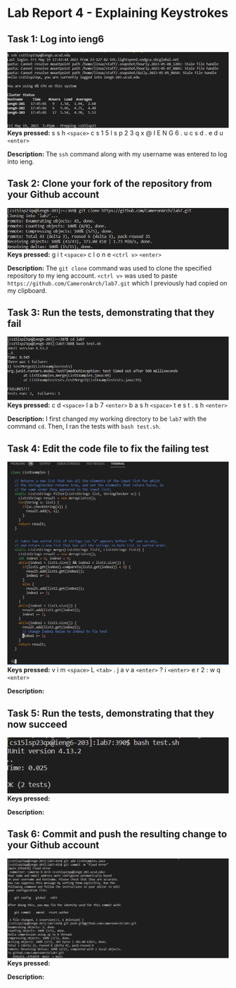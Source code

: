 # Lab Report 4 - Explaining Keystrokes

## Task 1: Log into ieng6

![Image](task1.png)
**Keys pressed:** s s h `<space>` c s 1 5 l s p 2 3 q x @ I E N G 6 . u c s d . e d u `<enter>`

**Description:** The `ssh` command along with my username was entered to log into ieng.

## Task 2: Clone your fork of the repository from your Github account

![Image](task2.png)
**Keys pressed:** g i t `<space>` c l o n e `<ctrl v>` `<enter>`

**Description:** The `git clone` command was used to clone the specified repository to my ieng account. `<ctrl v>` was used to paste `https://github.com/CameronArch/lab7.git` which I previously had copied on my clipboard.

## Task 3: Run the tests, demonstrating that they fail

![Image](task3.png)
**Keys pressed:** c d `<space>` l a b 7 `<enter>` b a s h `<space>` t e s t . s h `<enter>`

**Description:** I first changed my working directory to be `lab7` with the command `cd`. Then, I ran the tests with `bash test.sh`.

## Task 4: Edit the code file to fix the failing test

![Image](task4-1.png)
**Keys pressed:** v i m `<space>` L `<tab>` . j a v a `<enter>` ? i `<enter>` e r 2 : w q `<enter>`

**Description:**

## Task 5: Run the tests, demonstrating that they now succeed

![Image](task5.png)
**Keys pressed:**

**Description:**

## Task 6: Commit and push the resulting change to your Github account

![Image](task6.png)
**Keys pressed:**

**Description:**

